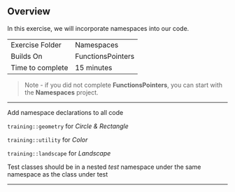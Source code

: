 ## Overview
In this exercise, we will incorporate namespaces into our code.

| | |
| --------- | --------------------------- |
| Exercise Folder | Namespaces  |
| Builds On | FunctionsPointers |
| Time to complete | 15 minutes

> Note - if you did not complete **FunctionsPointers**, you can start with the **Namespaces** project.

* * *
Add namespace declarations to all code

```training::geometry``` for *Circle & Rectangle*

```training::utility``` for *Color*

```training::landscape``` for *Landscape*

Test classes should be in a nested *test* namespace under the same namespace as the class under test

---

